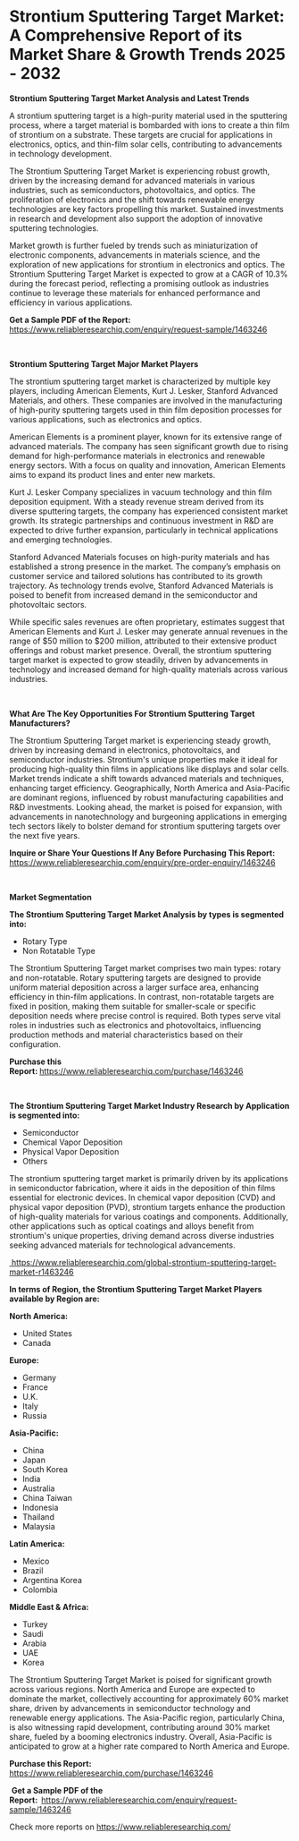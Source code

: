 <p><h1>Strontium Sputtering Target Market: A Comprehensive Report of its Market Share & Growth Trends 2025 - 2032</h1></p><p><strong>Strontium Sputtering Target Market Analysis and Latest Trends</strong></p>
<p><p>A strontium sputtering target is a high-purity material used in the sputtering process, where a target material is bombarded with ions to create a thin film of strontium on a substrate. These targets are crucial for applications in electronics, optics, and thin-film solar cells, contributing to advancements in technology development.</p><p>The Strontium Sputtering Target Market is experiencing robust growth, driven by the increasing demand for advanced materials in various industries, such as semiconductors, photovoltaics, and optics. The proliferation of electronics and the shift towards renewable energy technologies are key factors propelling this market. Sustained investments in research and development also support the adoption of innovative sputtering technologies.</p><p>Market growth is further fueled by trends such as miniaturization of electronic components, advancements in materials science, and the exploration of new applications for strontium in electronics and optics. The Strontium Sputtering Target Market is expected to grow at a CAGR of 10.3% during the forecast period, reflecting a promising outlook as industries continue to leverage these materials for enhanced performance and efficiency in various applications.</p></p>
<p><strong>Get a Sample PDF of the Report:&nbsp;</strong> <a href="https://www.reliableresearchiq.com/enquiry/request-sample/1463246?utm_campaign=3066&utm_medium=2&utm_source=Github&utm_content=ia&utm_term=01042025&utm_id=strontium-sputtering-target">https://www.reliableresearchiq.com/enquiry/request-sample/1463246</a></p>
<p>&nbsp;</p>
<p><strong>Strontium Sputtering Target Major Market Players</strong></p>
<p><p>The strontium sputtering target market is characterized by multiple key players, including American Elements, Kurt J. Lesker, Stanford Advanced Materials, and others. These companies are involved in the manufacturing of high-purity sputtering targets used in thin film deposition processes for various applications, such as electronics and optics.</p><p>American Elements is a prominent player, known for its extensive range of advanced materials. The company has seen significant growth due to rising demand for high-performance materials in electronics and renewable energy sectors. With a focus on quality and innovation, American Elements aims to expand its product lines and enter new markets.</p><p>Kurt J. Lesker Company specializes in vacuum technology and thin film deposition equipment. With a steady revenue stream derived from its diverse sputtering targets, the company has experienced consistent market growth. Its strategic partnerships and continuous investment in R&D are expected to drive further expansion, particularly in technical applications and emerging technologies.</p><p>Stanford Advanced Materials focuses on high-purity materials and has established a strong presence in the market. The company’s emphasis on customer service and tailored solutions has contributed to its growth trajectory. As technology trends evolve, Stanford Advanced Materials is poised to benefit from increased demand in the semiconductor and photovoltaic sectors.</p><p>While specific sales revenues are often proprietary, estimates suggest that American Elements and Kurt J. Lesker may generate annual revenues in the range of $50 million to $200 million, attributed to their extensive product offerings and robust market presence. Overall, the strontium sputtering target market is expected to grow steadily, driven by advancements in technology and increased demand for high-quality materials across various industries.</p></p>
<p>&nbsp;</p>
<p><strong>What Are The Key Opportunities For Strontium Sputtering Target Manufacturers?</strong></p>
<p><p>The Strontium Sputtering Target market is experiencing steady growth, driven by increasing demand in electronics, photovoltaics, and semiconductor industries. Strontium's unique properties make it ideal for producing high-quality thin films in applications like displays and solar cells. Market trends indicate a shift towards advanced materials and techniques, enhancing target efficiency. Geographically, North America and Asia-Pacific are dominant regions, influenced by robust manufacturing capabilities and R&D investments. Looking ahead, the market is poised for expansion, with advancements in nanotechnology and burgeoning applications in emerging tech sectors likely to bolster demand for strontium sputtering targets over the next five years.</p></p>
<p><strong>Inquire or Share Your Questions If Any Before Purchasing This Report:</strong> <a href="https://www.reliableresearchiq.com/enquiry/pre-order-enquiry/1463246?utm_campaign=3066&utm_medium=2&utm_source=Github&utm_content=ia&utm_term=01042025&utm_id=strontium-sputtering-target">https://www.reliableresearchiq.com/enquiry/pre-order-enquiry/1463246</a></p>
<p>&nbsp;</p>
<p><strong>Market Segmentation</strong></p>
<p><strong>The Strontium Sputtering Target Market Analysis by types is segmented into:</strong></p>
<p><ul><li>Rotary Type</li><li>Non Rotatable Type</li></ul></p>
<p><p>The Strontium Sputtering Target market comprises two main types: rotary and non-rotatable. Rotary sputtering targets are designed to provide uniform material deposition across a larger surface area, enhancing efficiency in thin-film applications. In contrast, non-rotatable targets are fixed in position, making them suitable for smaller-scale or specific deposition needs where precise control is required. Both types serve vital roles in industries such as electronics and photovoltaics, influencing production methods and material characteristics based on their configuration.</p></p>
<p><strong>Purchase this Report:&nbsp;</strong><a href="https://www.reliableresearchiq.com/purchase/1463246?utm_campaign=3066&utm_medium=2&utm_source=Github&utm_content=ia&utm_term=01042025&utm_id=strontium-sputtering-target">https://www.reliableresearchiq.com/purchase/1463246</a></p>
<p>&nbsp;</p>
<p><strong>The Strontium Sputtering Target Market Industry Research by Application is segmented into:</strong></p>
<p><ul><li>Semiconductor</li><li>Chemical Vapor Deposition</li><li>Physical Vapor Deposition</li><li>Others</li></ul></p>
<p><p>The strontium sputtering target market is primarily driven by its applications in semiconductor fabrication, where it aids in the deposition of thin films essential for electronic devices. In chemical vapor deposition (CVD) and physical vapor deposition (PVD), strontium targets enhance the production of high-quality materials for various coatings and components. Additionally, other applications such as optical coatings and alloys benefit from strontium's unique properties, driving demand across diverse industries seeking advanced materials for technological advancements.</p></p>
<p><a href="https://www.reliableresearchiq.com/global-strontium-sputtering-target-market-r1463246?utm_campaign=3066&utm_medium=2&utm_source=Github&utm_content=ia&utm_term=01042025&utm_id=strontium-sputtering-target">&nbsp;https://www.reliableresearchiq.com/global-strontium-sputtering-target-market-r1463246</a></p>
<p><strong>In terms of Region, the Strontium Sputtering Target Market Players available by Region are:</strong></p>
<p>
    <p> <strong> North America: </strong>
        <ul>
            <li>United States</li>
            <li>Canada</li>
        </ul>
        </p> 
    <p> <strong> Europe: </strong>
        <ul>
            <li>Germany</li>
            <li>France</li>
            <li>U.K.</li>
            <li>Italy</li>
            <li>Russia</li>
        </ul>
        </p> 
    <p> <strong> Asia-Pacific: </strong>
        <ul>
            <li>China</li>
            <li>Japan</li>
            <li>South Korea</li>
            <li>India</li>
            <li>Australia</li>
            <li>China Taiwan</li>
            <li>Indonesia</li>
            <li>Thailand</li>
            <li>Malaysia</li>
        </ul>
        </p> 
    <p> <strong> Latin America: </strong>
        <ul>
            <li>Mexico</li>
            <li>Brazil</li>
            <li>Argentina Korea</li>
            <li>Colombia</li>
        </ul>
        </p> 
    <p> <strong> Middle East & Africa: </strong>
        <ul>
            <li>Turkey</li>
            <li>Saudi</li>
            <li>Arabia</li>
            <li>UAE</li>
            <li>Korea</li>
        </ul>
    </p>
    </p>
<p><p>The Strontium Sputtering Target Market is poised for significant growth across various regions. North America and Europe are expected to dominate the market, collectively accounting for approximately 60% market share, driven by advancements in semiconductor technology and renewable energy applications. The Asia-Pacific region, particularly China, is also witnessing rapid development, contributing around 30% market share, fueled by a booming electronics industry. Overall, Asia-Pacific is anticipated to grow at a higher rate compared to North America and Europe.</p></p>
<p><strong>Purchase this Report: </strong><a href="https://www.reliableresearchiq.com/purchase/1463246?utm_campaign=3066&utm_medium=2&utm_source=Github&utm_content=ia&utm_term=01042025&utm_id=strontium-sputtering-target">https://www.reliableresearchiq.com/purchase/1463246</a></p>
<p>&nbsp;<strong>Get a Sample PDF of the Report:&nbsp;&nbsp;</strong><a href="https://www.reliableresearchiq.com/enquiry/request-sample/1463246?utm_campaign=3066&utm_medium=2&utm_source=Github&utm_content=ia&utm_term=01042025&utm_id=strontium-sputtering-target">https://www.reliableresearchiq.com/enquiry/request-sample/1463246</a></p>
<p><strong></strong></p>
<p>Check more reports on <a href="https://www.reliableresearchiq.com/?utm_campaign=3066&utm_medium=2&utm_source=Github&utm_content=ia&utm_term=01042025&utm_id=strontium-sputtering-target">https://www.reliableresearchiq.com/</a></p>